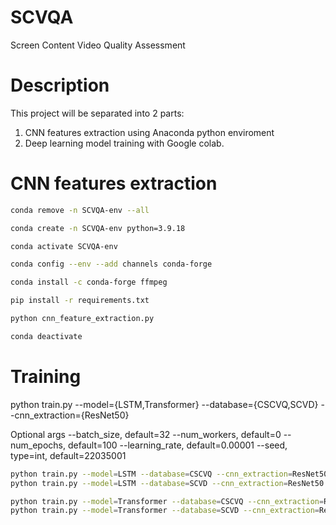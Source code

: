 # SCVQA

Screen Content Video Quality Assessment

# Description

This project will be separated into 2 parts:

1. CNN features extraction using Anaconda python enviroment
2. Deep learning model training with Google colab.

# CNN features extraction

```bash
conda remove -n SCVQA-env --all

conda create -n SCVQA-env python=3.9.18

conda activate SCVQA-env

conda config --env --add channels conda-forge

conda install -c conda-forge ffmpeg

pip install -r requirements.txt

python cnn_feature_extraction.py

conda deactivate
```

# Training

python train.py --model={LSTM,Transformer} --database={CSCVQ,SCVD} --cnn_extraction={ResNet50}

Optional args
--batch_size, default=32
--num_workers, default=0
--num_epochs, default=100
--learning_rate, default=0.00001
--seed, type=int, default=22035001

```bash
python train.py --model=LSTM --database=CSCVQ --cnn_extraction=ResNet50 --batch_size=8 --num_epochs=200
python train.py --model=LSTM --database=SCVD --cnn_extraction=ResNet50 --batch_size=32 --num_epochs=200

python train.py --model=Transformer --database=CSCVQ --cnn_extraction=ResNet50 --batch_size=8 --num_epochs=200
python train.py --model=Transformer --database=SCVD --cnn_extraction=ResNet50 --batch_size=32 --num_epochs=200
```
